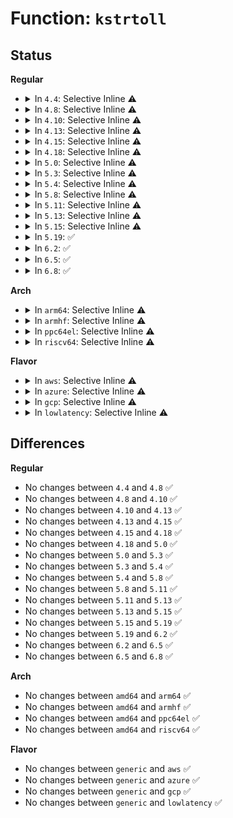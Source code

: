 # Function: <code>kstrtoll</code>

## Status
<b>Regular</b>
<ul>
<li>
<details>
<summary>In <code>4.4</code>: Selective Inline ⚠️</summary>

```c
int kstrtoll(const char *s, unsigned int base, long long int *res);
```

**Collision:** Unique Global

**Inline:** Selective

**Transformation:** False

**Instances:**

```
In lib/kstrtox.c (ffffffff814021c0)
Location: lib/kstrtox.c:146
Inline: True
Direct callers:
  - kernel/params.c:param_set_long
  - kernel/cgroup.c:cgroup_file_write
  - kernel/cgroup_pids.c:pids_max_write
  - kernel/trace/ftrace.c:ftrace_pid_write
  - kernel/trace/trace_events_filter.c:replace_preds
  - kernel/trace/trace_probe.c:parse_probe_arg
  - kernel/trace/trace_probe.c:parse_probe_arg
  - security/keys/trusted.c:datablob_parse
  - security/keys/encrypted-keys/encrypted.c:encrypted_key_alloc
  - lib/kstrtox.c:_kstrtol
  - lib/kstrtox.c:kstrtoint_from_user
  - lib/kstrtox.c:kstrtos16_from_user
  - lib/kstrtox.c:kstrtos8_from_user
  - lib/kstrtox.c:kstrtol_from_user
  - drivers/gpio/gpiolib-sysfs.c:active_low_store
  - drivers/gpio/gpiolib-sysfs.c:value_store
  - drivers/gpio/gpiolib-sysfs.c:unexport_store
  - drivers/gpio/gpiolib-sysfs.c:export_store
  - drivers/rapidio/rio-sysfs.c:bus_scan_store
  - drivers/base/power/sysfs.c:autosuspend_delay_ms_store
  - drivers/ata/libata-scsi.c:ata_scsi_park_store
  - drivers/power/power_supply_sysfs.c:power_supply_store_property
  - drivers/md/md.c:sync_force_parallel_store
  - drivers/md/md.c:level_store
  - drivers/md/bitmap.c:location_store
  - drivers/md/bitmap.c:location_store
```
**Symbols:**

```
ffffffff814021c0-ffffffff81402253: kstrtoll (STB_GLOBAL)
```
</details>
</li>
<li>
<details>
<summary>In <code>4.8</code>: Selective Inline ⚠️</summary>

```c
int kstrtoll(const char *s, unsigned int base, long long int *res);
```

**Collision:** Unique Global

**Inline:** Selective

**Transformation:** False

**Instances:**

```
In lib/kstrtox.c (ffffffff81449d70)
Location: lib/kstrtox.c:146
Inline: True
Direct callers:
  - kernel/params.c:param_set_long
  - kernel/cgroup.c:cgroup_file_write
  - kernel/cgroup_pids.c:pids_max_write
  - kernel/trace/trace_events_filter.c:replace_preds
  - kernel/trace/trace_probe.c:parse_probe_arg
  - kernel/trace/trace_probe.c:parse_probe_arg
  - security/keys/trusted.c:datablob_parse
  - security/keys/encrypted-keys/encrypted.c:encrypted_key_alloc
  - lib/kstrtox.c:kstrtos8_from_user
  - lib/kstrtox.c:kstrtos16_from_user
  - lib/kstrtox.c:kstrtoint_from_user
  - lib/kstrtox.c:kstrtol_from_user
  - lib/kstrtox.c:kstrtoll_from_user
  - lib/kstrtox.c:_kstrtol
  - drivers/gpio/gpiolib-sysfs.c:unexport_store
  - drivers/gpio/gpiolib-sysfs.c:export_store
  - drivers/gpio/gpiolib-sysfs.c:active_low_store
  - drivers/gpio/gpiolib-sysfs.c:value_store
  - drivers/rapidio/rio-sysfs.c:bus_scan_store
  - drivers/base/power/sysfs.c:autosuspend_delay_ms_store
  - drivers/ata/libata-scsi.c:ata_scsi_park_store
  - drivers/rtc/rtc-sysfs.c:offset_store
  - drivers/power/power_supply_sysfs.c:power_supply_store_property
  - drivers/md/md.c:sync_force_parallel_store
  - drivers/md/md.c:level_store
```
**Symbols:**

```
ffffffff81449d70-ffffffff81449e03: kstrtoll (STB_GLOBAL)
```
</details>
</li>
<li>
<details>
<summary>In <code>4.10</code>: Selective Inline ⚠️</summary>

```c
int kstrtoll(const char *s, unsigned int base, long long int *res);
```

**Collision:** Unique Global

**Inline:** Selective

**Transformation:** False

**Instances:**

```
In lib/kstrtox.c (ffffffff81468730)
Location: lib/kstrtox.c:142
Inline: True
Direct callers:
  - kernel/params.c:param_set_long
  - kernel/cgroup.c:cgroup_file_write
  - kernel/cgroup_pids.c:pids_max_write
  - kernel/trace/trace_events_filter.c:replace_preds
  - kernel/trace/trace_probe.c:parse_probe_arg
  - kernel/trace/trace_probe.c:parse_probe_arg
  - security/keys/trusted.c:datablob_parse
  - security/keys/encrypted-keys/encrypted.c:encrypted_key_alloc
  - block/blk-sysfs.c:queue_wb_lat_store
  - lib/kstrtox.c:kstrtos8_from_user
  - lib/kstrtox.c:kstrtos16_from_user
  - lib/kstrtox.c:kstrtoint_from_user
  - lib/kstrtox.c:kstrtol_from_user
  - lib/kstrtox.c:kstrtoll_from_user
  - lib/kstrtox.c:_kstrtol
  - drivers/gpio/gpiolib-sysfs.c:unexport_store
  - drivers/gpio/gpiolib-sysfs.c:export_store
  - drivers/gpio/gpiolib-sysfs.c:active_low_store
  - drivers/gpio/gpiolib-sysfs.c:value_store
  - drivers/rapidio/rio-sysfs.c:bus_scan_store
  - drivers/base/power/sysfs.c:autosuspend_delay_ms_store
  - drivers/ata/libata-scsi.c:ata_ncq_prio_enable_store
  - drivers/ata/libata-scsi.c:ata_scsi_park_store
  - drivers/rtc/rtc-sysfs.c:offset_store
  - drivers/power/supply/power_supply_sysfs.c:power_supply_store_property
  - drivers/hwmon/hwmon.c:hwmon_attr_store
  - drivers/md/md.c:sync_force_parallel_store
  - drivers/md/md.c:level_store
```
**Symbols:**

```
ffffffff81468730-ffffffff814687c3: kstrtoll (STB_GLOBAL)
```
</details>
</li>
<li>
<details>
<summary>In <code>4.13</code>: Selective Inline ⚠️</summary>

```c
int kstrtoll(const char *s, unsigned int base, long long int *res);
```

**Collision:** Unique Global

**Inline:** Selective

**Transformation:** False

**Instances:**

```
In lib/kstrtox.c (ffffffff8146de30)
Location: lib/kstrtox.c:144
Inline: True
Direct callers:
  - kernel/params.c:param_set_long
  - kernel/cgroup/cgroup.c:cgroup_file_write
  - kernel/cgroup/pids.c:pids_max_write
  - kernel/trace/trace_events_filter.c:replace_preds
  - kernel/trace/trace_probe.c:parse_probe_arg
  - kernel/trace/trace_probe.c:parse_probe_arg
  - security/keys/trusted.c:datablob_parse
  - security/keys/encrypted-keys/encrypted.c:encrypted_key_alloc
  - block/blk-sysfs.c:queue_wb_lat_store
  - lib/kstrtox.c:kstrtos8_from_user
  - lib/kstrtox.c:kstrtos16_from_user
  - lib/kstrtox.c:kstrtoint_from_user
  - lib/kstrtox.c:kstrtol_from_user
  - lib/kstrtox.c:kstrtoll_from_user
  - lib/kstrtox.c:_kstrtol
  - drivers/gpio/gpiolib-sysfs.c:unexport_store
  - drivers/gpio/gpiolib-sysfs.c:export_store
  - drivers/gpio/gpiolib-sysfs.c:active_low_store
  - drivers/gpio/gpiolib-sysfs.c:value_store
  - drivers/rapidio/rio-sysfs.c:bus_scan_store
  - drivers/base/power/sysfs.c:autosuspend_delay_ms_store
  - drivers/ata/libata-scsi.c:ata_ncq_prio_enable_store
  - drivers/ata/libata-scsi.c:ata_scsi_park_store
  - drivers/rtc/rtc-sysfs.c:offset_store
  - drivers/power/supply/power_supply_sysfs.c:power_supply_store_property
  - drivers/hwmon/hwmon.c:hwmon_attr_store
  - drivers/md/md.c:sync_force_parallel_store
  - drivers/md/md.c:level_store
```
**Symbols:**

```
ffffffff8146de30-ffffffff8146deb7: kstrtoll (STB_GLOBAL)
```
</details>
</li>
<li>
<details>
<summary>In <code>4.15</code>: Selective Inline ⚠️</summary>

```c
int kstrtoll(const char *s, unsigned int base, long long int *res);
```

**Collision:** Unique Global

**Inline:** Selective

**Transformation:** False

**Instances:**

```
In lib/kstrtox.c (ffffffff8149a160)
Location: lib/kstrtox.c:145
Inline: True
Direct callers:
  - kernel/params.c:param_set_long
  - kernel/cgroup/cgroup.c:cgroup_file_write
  - kernel/cgroup/pids.c:pids_max_write
  - kernel/trace/trace_events_filter.c:replace_preds
  - kernel/trace/trace_probe.c:parse_probe_arg
  - kernel/trace/trace_probe.c:parse_probe_arg
  - kernel/trace/trace_probe.c:traceprobe_split_symbol_offset
  - security/keys/trusted.c:datablob_parse
  - security/keys/encrypted-keys/encrypted.c:encrypted_key_alloc
  - block/blk-sysfs.c:queue_wb_lat_store
  - lib/kstrtox.c:kstrtos8_from_user
  - lib/kstrtox.c:kstrtos16_from_user
  - lib/kstrtox.c:kstrtoint_from_user
  - lib/kstrtox.c:kstrtol_from_user
  - lib/kstrtox.c:kstrtoll_from_user
  - lib/kstrtox.c:_kstrtol
  - drivers/gpio/gpiolib-sysfs.c:unexport_store
  - drivers/gpio/gpiolib-sysfs.c:export_store
  - drivers/gpio/gpiolib-sysfs.c:active_low_store
  - drivers/gpio/gpiolib-sysfs.c:value_store
  - drivers/rapidio/rio-sysfs.c:bus_scan_store
  - drivers/base/power/sysfs.c:autosuspend_delay_ms_store
  - drivers/ata/libata-scsi.c:ata_ncq_prio_enable_store
  - drivers/ata/libata-scsi.c:ata_scsi_park_store
  - drivers/rtc/rtc-sysfs.c:offset_store
  - drivers/rtc/rtc-sysfs.c:wakealarm_store
  - drivers/rtc/rtc-sysfs.c:wakealarm_store
  - drivers/rtc/rtc-sysfs.c:wakealarm_store
  - drivers/power/supply/power_supply_sysfs.c:power_supply_store_property
  - drivers/hwmon/hwmon.c:hwmon_attr_store
  - drivers/md/md.c:sync_force_parallel_store
  - drivers/md/md.c:level_store
```
**Symbols:**

```
ffffffff8149a160-ffffffff8149a1e7: kstrtoll (STB_GLOBAL)
```
</details>
</li>
<li>
<details>
<summary>In <code>4.18</code>: Selective Inline ⚠️</summary>

```c
int kstrtoll(const char *s, unsigned int base, long long int *res);
```

**Collision:** Unique Global

**Inline:** Selective

**Transformation:** False

**Instances:**

```
In lib/kstrtox.c (ffffffff814cf410)
Location: lib/kstrtox.c:145
Inline: True
Direct callers:
  - kernel/params.c:param_set_long
  - kernel/time/ntp.c:ntp_tick_adj_setup
  - kernel/cgroup/cgroup.c:cgroup_file_write
  - kernel/cgroup/pids.c:pids_max_write
  - kernel/trace/trace_events_filter.c:parse_pred
  - kernel/trace/trace_probe.c:parse_probe_arg
  - kernel/trace/trace_probe.c:parse_probe_arg
  - kernel/trace/trace_probe.c:traceprobe_split_symbol_offset
  - security/keys/trusted.c:datablob_parse
  - security/keys/encrypted-keys/encrypted.c:encrypted_key_alloc
  - block/blk-sysfs.c:queue_wb_lat_store
  - lib/kstrtox.c:kstrtos8_from_user
  - lib/kstrtox.c:kstrtos16_from_user
  - lib/kstrtox.c:kstrtoint_from_user
  - lib/kstrtox.c:kstrtol_from_user
  - lib/kstrtox.c:kstrtoll_from_user
  - lib/kstrtox.c:_kstrtol
  - drivers/gpio/gpiolib-sysfs.c:unexport_store
  - drivers/gpio/gpiolib-sysfs.c:export_store
  - drivers/gpio/gpiolib-sysfs.c:active_low_store
  - drivers/gpio/gpiolib-sysfs.c:value_store
  - drivers/rapidio/rio-sysfs.c:bus_scan_store
  - drivers/base/power/sysfs.c:autosuspend_delay_ms_store
  - drivers/ata/libata-scsi.c:ata_ncq_prio_enable_store
  - drivers/ata/libata-scsi.c:ata_scsi_park_store
  - drivers/rtc/rtc-sysfs.c:offset_store
  - drivers/rtc/rtc-sysfs.c:wakealarm_store
  - drivers/rtc/rtc-sysfs.c:wakealarm_store
  - drivers/rtc/rtc-sysfs.c:wakealarm_store
  - drivers/power/supply/power_supply_sysfs.c:power_supply_store_property
  - drivers/hwmon/hwmon.c:hwmon_attr_store
  - drivers/md/md.c:sync_force_parallel_store
  - drivers/md/md.c:level_store
```
**Symbols:**

```
ffffffff814cf410-ffffffff814cf497: kstrtoll (STB_GLOBAL)
```
</details>
</li>
<li>
<details>
<summary>In <code>5.0</code>: Selective Inline ⚠️</summary>

```c
int kstrtoll(const char *s, unsigned int base, long long int *res);
```

**Collision:** Unique Global

**Inline:** Selective

**Transformation:** False

**Instances:**

```
In lib/kstrtox.c (ffffffff814e3d20)
Location: lib/kstrtox.c:145
Inline: True
Direct callers:
  - kernel/params.c:param_set_long
  - kernel/time/ntp.c:ntp_tick_adj_setup
  - kernel/cgroup/cgroup.c:cgroup_file_write
  - kernel/cgroup/pids.c:pids_max_write
  - kernel/trace/trace_events_filter.c:parse_pred
  - kernel/trace/trace_probe.c:traceprobe_split_symbol_offset
  - security/keys/trusted.c:datablob_parse
  - security/keys/encrypted-keys/encrypted.c:encrypted_key_alloc
  - block/blk-sysfs.c:queue_wb_lat_store
  - lib/kstrtox.c:kstrtos8_from_user
  - lib/kstrtox.c:kstrtos16_from_user
  - lib/kstrtox.c:kstrtoint_from_user
  - lib/kstrtox.c:kstrtol_from_user
  - lib/kstrtox.c:kstrtoll_from_user
  - lib/kstrtox.c:_kstrtol
  - drivers/gpio/gpiolib-sysfs.c:unexport_store
  - drivers/gpio/gpiolib-sysfs.c:export_store
  - drivers/gpio/gpiolib-sysfs.c:active_low_store
  - drivers/gpio/gpiolib-sysfs.c:value_store
  - drivers/rapidio/rio-sysfs.c:bus_scan_store
  - drivers/base/core.c:device_store_int
  - drivers/base/power/sysfs.c:autosuspend_delay_ms_store
  - drivers/ata/libata-scsi.c:ata_ncq_prio_enable_store
  - drivers/ata/libata-scsi.c:ata_scsi_park_store
  - drivers/rtc/sysfs.c:offset_store
  - drivers/rtc/sysfs.c:wakealarm_store
  - drivers/rtc/sysfs.c:wakealarm_store
  - drivers/rtc/sysfs.c:wakealarm_store
  - drivers/power/supply/power_supply_sysfs.c:power_supply_store_property
  - drivers/hwmon/hwmon.c:hwmon_attr_store
  - drivers/md/md.c:sync_force_parallel_store
  - drivers/md/md.c:level_store
```
**Symbols:**

```
ffffffff814e3d20-ffffffff814e3da7: kstrtoll (STB_GLOBAL)
```
</details>
</li>
<li>
<details>
<summary>In <code>5.3</code>: Selective Inline ⚠️</summary>

```c
int kstrtoll(const char *s, unsigned int base, long long int *res);
```

**Collision:** Unique Global

**Inline:** Selective

**Transformation:** False

**Instances:**

```
In lib/kstrtox.c (ffffffff81510100)
Location: lib/kstrtox.c:145
Inline: True
Direct callers:
  - kernel/params.c:param_set_long
  - kernel/time/ntp.c:ntp_tick_adj_setup
  - kernel/cgroup/cgroup.c:cgroup_file_write
  - kernel/cgroup/pids.c:pids_max_write
  - kernel/trace/trace_events_filter.c:parse_pred
  - kernel/trace/trace_probe.c:traceprobe_split_symbol_offset
  - security/keys/trusted.c:datablob_parse
  - security/keys/encrypted-keys/encrypted.c:encrypted_key_alloc
  - block/blk-sysfs.c:queue_wb_lat_store
  - lib/kstrtox.c:kstrtos8_from_user
  - lib/kstrtox.c:kstrtos16_from_user
  - lib/kstrtox.c:kstrtoint_from_user
  - lib/kstrtox.c:kstrtol_from_user
  - lib/kstrtox.c:kstrtoll_from_user
  - lib/kstrtox.c:_kstrtol
  - drivers/gpio/gpiolib-sysfs.c:unexport_store
  - drivers/gpio/gpiolib-sysfs.c:export_store
  - drivers/gpio/gpiolib-sysfs.c:active_low_store
  - drivers/gpio/gpiolib-sysfs.c:value_store
  - drivers/rapidio/rio-sysfs.c:scan_store
  - drivers/base/core.c:device_store_int
  - drivers/base/power/sysfs.c:autosuspend_delay_ms_store
  - drivers/ata/libata-scsi.c:ata_ncq_prio_enable_store
  - drivers/ata/libata-scsi.c:ata_scsi_park_store
  - drivers/rtc/sysfs.c:offset_store
  - drivers/rtc/sysfs.c:wakealarm_store
  - drivers/rtc/sysfs.c:wakealarm_store
  - drivers/rtc/sysfs.c:wakealarm_store
  - drivers/power/supply/power_supply_sysfs.c:power_supply_store_property
  - drivers/hwmon/hwmon.c:hwmon_attr_store
  - drivers/md/md.c:sync_force_parallel_store
  - drivers/md/md.c:level_store
```
**Symbols:**

```
ffffffff81510100-ffffffff81510187: kstrtoll (STB_GLOBAL)
```
</details>
</li>
<li>
<details>
<summary>In <code>5.4</code>: Selective Inline ⚠️</summary>

```c
int kstrtoll(const char *s, unsigned int base, long long int *res);
```

**Collision:** Unique Global

**Inline:** Selective

**Transformation:** False

**Instances:**

```
In lib/kstrtox.c (ffffffff8152e000)
Location: lib/kstrtox.c:145
Inline: True
Direct callers:
  - arch/x86/platform/uv/tlb_uv.c:ptc_proc_write
  - kernel/params.c:param_set_long
  - kernel/time/ntp.c:ntp_tick_adj_setup
  - kernel/cgroup/cgroup.c:cgroup_file_write
  - kernel/cgroup/pids.c:pids_max_write
  - kernel/trace/trace_events_filter.c:parse_pred
  - kernel/trace/trace_probe.c:traceprobe_split_symbol_offset
  - security/keys/trusted.c:datablob_parse
  - security/keys/encrypted-keys/encrypted.c:encrypted_key_alloc
  - block/blk-sysfs.c:queue_wb_lat_store
  - lib/kstrtox.c:kstrtos8_from_user
  - lib/kstrtox.c:kstrtos16_from_user
  - lib/kstrtox.c:kstrtoint_from_user
  - lib/kstrtox.c:kstrtol_from_user
  - lib/kstrtox.c:kstrtoll_from_user
  - lib/kstrtox.c:_kstrtol
  - drivers/gpio/gpiolib-sysfs.c:unexport_store
  - drivers/gpio/gpiolib-sysfs.c:export_store
  - drivers/gpio/gpiolib-sysfs.c:active_low_store
  - drivers/gpio/gpiolib-sysfs.c:value_store
  - drivers/rapidio/rio-sysfs.c:scan_store
  - drivers/base/core.c:device_store_int
  - drivers/base/power/sysfs.c:autosuspend_delay_ms_store
  - drivers/ata/libata-scsi.c:ata_ncq_prio_enable_store
  - drivers/ata/libata-scsi.c:ata_scsi_park_store
  - drivers/rtc/sysfs.c:offset_store
  - drivers/rtc/sysfs.c:wakealarm_store
  - drivers/rtc/sysfs.c:wakealarm_store
  - drivers/rtc/sysfs.c:wakealarm_store
  - drivers/power/supply/power_supply_sysfs.c:power_supply_store_property
  - drivers/hwmon/hwmon.c:hwmon_attr_store
  - drivers/md/md.c:sync_force_parallel_store
  - drivers/md/md.c:level_store
```
**Symbols:**

```
ffffffff8152e000-ffffffff8152e087: kstrtoll (STB_GLOBAL)
```
</details>
</li>
<li>
<details>
<summary>In <code>5.8</code>: Selective Inline ⚠️</summary>

```c
int kstrtoll(const char *s, unsigned int base, long long int *res);
```

**Collision:** Unique Global

**Inline:** Selective

**Transformation:** False

**Instances:**

```
In lib/kstrtox.c (ffffffff8159216f)
Location: lib/kstrtox.c:145
Inline: True
Inline callers:
  - lib/kstrtox.c:kstrtoll_from_user
  - lib/kstrtox.c:kstrtoll_from_user
  - lib/kstrtox.c:_kstrtol
  - lib/kstrtox.c:_kstrtol
Direct callers:
  - arch/x86/platform/uv/tlb_uv.c:ptc_proc_write
  - kernel/params.c:param_set_long
  - kernel/time/ntp.c:ntp_tick_adj_setup
  - kernel/cgroup/cgroup.c:cgroup_file_write
  - kernel/cgroup/pids.c:pids_max_write
  - kernel/trace/trace_events_filter.c:parse_pred
  - kernel/trace/trace_events_inject.c:parse_field
  - kernel/trace/trace_probe.c:traceprobe_update_arg
  - security/keys/trusted-keys/trusted_tpm1.c:datablob_parse
  - security/keys/encrypted-keys/encrypted.c:encrypted_key_alloc
  - block/blk-sysfs.c:queue_wb_lat_store
  - lib/kstrtox.c:kstrtos8_from_user
  - lib/kstrtox.c:kstrtos16_from_user
  - lib/kstrtox.c:kstrtoint_from_user
  - drivers/gpio/gpiolib-sysfs.c:unexport_store
  - drivers/gpio/gpiolib-sysfs.c:export_store
  - drivers/gpio/gpiolib-sysfs.c:active_low_store
  - drivers/gpio/gpiolib-sysfs.c:value_store
  - drivers/rapidio/rio-sysfs.c:scan_store
  - drivers/base/core.c:device_store_int
  - drivers/base/power/sysfs.c:autosuspend_delay_ms_store
  - drivers/ata/libata-scsi.c:ata_scsi_park_store
  - drivers/ata/libata-sata.c:ata_ncq_prio_enable_store
  - drivers/rtc/sysfs.c:offset_store
  - drivers/rtc/sysfs.c:wakealarm_store
  - drivers/rtc/sysfs.c:wakealarm_store
  - drivers/rtc/sysfs.c:wakealarm_store
  - drivers/power/supply/power_supply_sysfs.c:power_supply_store_property
  - drivers/hwmon/hwmon.c:hwmon_attr_store
  - drivers/md/md.c:sync_force_parallel_store
  - drivers/md/md.c:level_store
```
**Symbols:**

```
ffffffff81591e50-ffffffff81591ed6: kstrtoll (STB_GLOBAL)
```
</details>
</li>
<li>
<details>
<summary>In <code>5.11</code>: Selective Inline ⚠️</summary>

```c
int kstrtoll(const char *s, unsigned int base, long long int *res);
```

**Collision:** Unique Global

**Inline:** Selective

**Transformation:** False

**Instances:**

```
In lib/kstrtox.c (ffffffff815aecaf)
Location: lib/kstrtox.c:143
Inline: True
Inline callers:
  - lib/kstrtox.c:kstrtoll_from_user
  - lib/kstrtox.c:kstrtoll_from_user
  - lib/kstrtox.c:_kstrtol
  - lib/kstrtox.c:_kstrtol
Direct callers:
  - kernel/params.c:param_set_long
  - kernel/time/ntp.c:ntp_tick_adj_setup
  - kernel/cgroup/cgroup.c:cgroup_file_write
  - kernel/cgroup/pids.c:pids_max_write
  - kernel/trace/trace_events_filter.c:parse_pred
  - kernel/trace/trace_events_inject.c:parse_field
  - kernel/trace/trace_probe.c:traceprobe_update_arg
  - security/keys/trusted-keys/trusted_tpm1.c:datablob_parse
  - security/keys/encrypted-keys/encrypted.c:encrypted_key_alloc
  - block/blk-sysfs.c:queue_wb_lat_store
  - lib/kstrtox.c:kstrtos8_from_user
  - lib/kstrtox.c:kstrtos16_from_user
  - lib/kstrtox.c:kstrtoint_from_user
  - drivers/gpio/gpiolib-sysfs.c:unexport_store
  - drivers/gpio/gpiolib-sysfs.c:export_store
  - drivers/gpio/gpiolib-sysfs.c:active_low_store
  - drivers/gpio/gpiolib-sysfs.c:value_store
  - drivers/rapidio/rio-sysfs.c:scan_store
  - drivers/base/core.c:device_store_int
  - drivers/base/power/sysfs.c:autosuspend_delay_ms_store
  - drivers/ata/libata-scsi.c:ata_scsi_park_store
  - drivers/ata/libata-sata.c:ata_ncq_prio_enable_store
  - drivers/rtc/sysfs.c:offset_store
  - drivers/rtc/sysfs.c:wakealarm_store
  - drivers/rtc/sysfs.c:wakealarm_store
  - drivers/rtc/sysfs.c:wakealarm_store
  - drivers/power/supply/power_supply_sysfs.c:power_supply_store_property
  - drivers/hwmon/hwmon.c:hwmon_attr_store
  - drivers/md/md.c:sync_force_parallel_store
  - drivers/md/md.c:level_store
```
**Symbols:**

```
ffffffff815ae990-ffffffff815aea16: kstrtoll (STB_GLOBAL)
```
</details>
</li>
<li>
<details>
<summary>In <code>5.13</code>: Selective Inline ⚠️</summary>

```c
int kstrtoll(const char *s, unsigned int base, long long int *res);
```

**Collision:** Unique Global

**Inline:** Selective

**Transformation:** False

**Instances:**

```
In lib/kstrtox.c (ffffffff815b98cf)
Location: lib/kstrtox.c:150
Inline: True
Inline callers:
  - lib/kstrtox.c:kstrtoll_from_user
  - lib/kstrtox.c:kstrtoll_from_user
  - lib/kstrtox.c:_kstrtol
  - lib/kstrtox.c:_kstrtol
Direct callers:
  - kernel/params.c:param_set_long
  - kernel/sched/core.c:setup_resched_latency_warn_ms
  - kernel/time/ntp.c:ntp_tick_adj_setup
  - kernel/cgroup/cgroup.c:cgroup_file_write
  - kernel/cgroup/pids.c:pids_max_write
  - kernel/trace/trace_events_filter.c:parse_pred
  - kernel/trace/trace_events_inject.c:parse_field
  - kernel/trace/trace_probe.c:traceprobe_update_arg
  - security/keys/trusted-keys/trusted_core.c:datablob_parse
  - security/keys/encrypted-keys/encrypted.c:encrypted_key_alloc
  - block/blk-sysfs.c:queue_wb_lat_store
  - lib/kstrtox.c:kstrtos8_from_user
  - lib/kstrtox.c:kstrtos16_from_user
  - lib/kstrtox.c:kstrtoint_from_user
  - drivers/gpio/gpiolib-sysfs.c:unexport_store
  - drivers/gpio/gpiolib-sysfs.c:export_store
  - drivers/gpio/gpiolib-sysfs.c:active_low_store
  - drivers/gpio/gpiolib-sysfs.c:value_store
  - drivers/rapidio/rio-sysfs.c:scan_store
  - drivers/base/core.c:device_store_int
  - drivers/base/power/sysfs.c:autosuspend_delay_ms_store
  - drivers/ata/libata-scsi.c:ata_scsi_park_store
  - drivers/ata/libata-sata.c:ata_ncq_prio_enable_store
  - drivers/rtc/sysfs.c:offset_store
  - drivers/rtc/sysfs.c:wakealarm_store
  - drivers/rtc/sysfs.c:wakealarm_store
  - drivers/rtc/sysfs.c:wakealarm_store
  - drivers/power/supply/power_supply_sysfs.c:power_supply_store_property
  - drivers/hwmon/hwmon.c:hwmon_attr_store
  - drivers/md/md.c:sync_force_parallel_store
  - drivers/md/md.c:level_store
```
**Symbols:**

```
ffffffff815b9490-ffffffff815b9516: kstrtoll (STB_GLOBAL)
```
</details>
</li>
<li>
<details>
<summary>In <code>5.15</code>: Selective Inline ⚠️</summary>

```c
int kstrtoll(const char *s, unsigned int base, long long int *res);
```

**Collision:** Unique Global

**Inline:** Selective

**Transformation:** False

**Instances:**

```
In lib/kstrtox.c (ffffffff8162020d)
Location: lib/kstrtox.c:151
Inline: True
Inline callers:
  - lib/kstrtox.c:kstrtoll_from_user
  - lib/kstrtox.c:kstrtoll_from_user
  - lib/kstrtox.c:_kstrtol
  - lib/kstrtox.c:_kstrtol
Direct callers:
  - kernel/params.c:param_set_long
  - kernel/sched/core.c:setup_resched_latency_warn_ms
  - kernel/time/ntp.c:ntp_tick_adj_setup
  - kernel/cgroup/cgroup.c:cgroup_file_write
  - kernel/cgroup/pids.c:pids_max_write
  - kernel/trace/trace_events_filter.c:parse_pred
  - kernel/trace/trace_events_inject.c:parse_field
  - kernel/trace/trace_probe.c:traceprobe_update_arg
  - security/keys/trusted-keys/trusted_core.c:datablob_parse
  - security/keys/encrypted-keys/encrypted.c:encrypted_key_alloc
  - block/blk-sysfs.c:queue_wb_lat_store
  - lib/kstrtox.c:kstrtos8_from_user
  - lib/kstrtox.c:kstrtos16_from_user
  - lib/kstrtox.c:kstrtoint_from_user
  - drivers/gpio/gpiolib-sysfs.c:unexport_store
  - drivers/gpio/gpiolib-sysfs.c:export_store
  - drivers/gpio/gpiolib-sysfs.c:active_low_store
  - drivers/gpio/gpiolib-sysfs.c:value_store
  - drivers/rapidio/rio-sysfs.c:scan_store
  - drivers/acpi/acpi_lpss.c:byt_i2c_setup
  - drivers/base/core.c:device_store_int
  - drivers/base/power/sysfs.c:autosuspend_delay_ms_store
  - drivers/ata/libata-scsi.c:ata_scsi_park_store
  - drivers/ata/libata-sata.c:ata_ncq_prio_enable_store
  - drivers/rtc/sysfs.c:offset_store
  - drivers/rtc/sysfs.c:wakealarm_store
  - drivers/rtc/sysfs.c:wakealarm_store
  - drivers/rtc/sysfs.c:wakealarm_store
  - drivers/power/supply/power_supply_sysfs.c:power_supply_store_property
  - drivers/hwmon/hwmon.c:hwmon_attr_store
  - drivers/md/md.c:sync_force_parallel_store
  - drivers/md/md.c:level_store
```
**Symbols:**

```
ffffffff8161fd70-ffffffff8161fdf6: kstrtoll (STB_GLOBAL)
```
</details>
</li>
<li>
<details>
<summary>In <code>5.19</code>: ✅</summary>

```c
int kstrtoll(const char *s, unsigned int base, long long int *res);
```

**Collision:** Unique Global

**Inline:** No

**Transformation:** False

**Instances:**

```
In lib/kstrtox.c (ffffffff816ee1d0)
Location: lib/kstrtox.c:156
Inline: False
Direct callers:
  - kernel/params.c:param_set_long
  - kernel/sched/core.c:setup_resched_latency_warn_ms
  - kernel/time/ntp.c:ntp_tick_adj_setup
  - kernel/cgroup/cgroup.c:cgroup_file_write
  - kernel/cgroup/pids.c:pids_max_write
  - kernel/trace/trace_events_filter.c:parse_pred
  - kernel/trace/trace_events_inject.c:parse_field
  - kernel/trace/trace_probe.c:traceprobe_update_arg
  - security/keys/trusted-keys/trusted_core.c:datablob_parse
  - security/keys/encrypted-keys/encrypted.c:encrypted_key_alloc
  - block/blk-sysfs.c:queue_wb_lat_store
  - lib/kstrtox.c:kstrtoll_from_user
  - lib/kstrtox.c:kstrtos8
  - lib/kstrtox.c:kstrtos16
  - lib/kstrtox.c:kstrtoint
  - lib/kstrtox.c:_kstrtol
  - drivers/gpio/gpiolib-sysfs.c:unexport_store
  - drivers/gpio/gpiolib-sysfs.c:export_store
  - drivers/gpio/gpiolib-sysfs.c:active_low_store
  - drivers/gpio/gpiolib-sysfs.c:value_store
  - drivers/rapidio/rio-sysfs.c:scan_store
  - drivers/acpi/acpi_lpss.c:byt_i2c_setup
  - drivers/base/core.c:device_store_int
  - drivers/base/power/sysfs.c:autosuspend_delay_ms_store
  - drivers/ata/libata-scsi.c:ata_scsi_park_store
  - drivers/ata/libata-sata.c:ata_ncq_prio_enable_store
  - drivers/rtc/sysfs.c:offset_store
  - drivers/rtc/sysfs.c:wakealarm_store
  - drivers/rtc/sysfs.c:wakealarm_store
  - drivers/power/supply/power_supply_sysfs.c:power_supply_store_property
  - drivers/hwmon/hwmon.c:hwmon_attr_store
  - drivers/md/md.c:sync_force_parallel_store
  - drivers/md/md.c:level_store
```
**Symbols:**

```
ffffffff816ee1d0-ffffffff816ee25b: kstrtoll (STB_GLOBAL)
```
</details>
</li>
<li>
<details>
<summary>In <code>6.2</code>: ✅</summary>

```c
int kstrtoll(const char *s, unsigned int base, long long int *res);
```

**Collision:** Unique Global

**Inline:** No

**Transformation:** False

**Instances:**

```
In lib/kstrtox.c (ffffffff817dece0)
Location: lib/kstrtox.c:156
Inline: False
Direct callers:
  - kernel/params.c:param_set_long
  - kernel/sched/core.c:setup_resched_latency_warn_ms
  - kernel/time/ntp.c:ntp_tick_adj_setup
  - kernel/cgroup/cgroup.c:cgroup_file_write
  - kernel/cgroup/pids.c:pids_max_write
  - kernel/trace/trace_events_filter.c:parse_pred
  - kernel/trace/trace_events_inject.c:parse_field
  - kernel/trace/trace_probe.c:traceprobe_update_arg
  - security/keys/trusted-keys/trusted_core.c:datablob_parse
  - security/keys/encrypted-keys/encrypted.c:encrypted_key_alloc
  - block/blk-sysfs.c:queue_wb_lat_store
  - lib/kstrtox.c:kstrtoll_from_user
  - lib/kstrtox.c:kstrtos8
  - lib/kstrtox.c:kstrtos16
  - lib/kstrtox.c:kstrtoint
  - lib/kstrtox.c:_kstrtol
  - drivers/gpio/gpiolib-sysfs.c:unexport_store
  - drivers/gpio/gpiolib-sysfs.c:export_store
  - drivers/gpio/gpiolib-sysfs.c:active_low_store
  - drivers/gpio/gpiolib-sysfs.c:value_store
  - drivers/rapidio/rio-sysfs.c:scan_store
  - drivers/base/core.c:device_store_int
  - drivers/base/power/sysfs.c:autosuspend_delay_ms_store
  - drivers/ata/libata-scsi.c:ata_scsi_park_store
  - drivers/ata/libata-sata.c:ata_ncq_prio_enable_store
  - drivers/rtc/sysfs.c:offset_store
  - drivers/rtc/sysfs.c:wakealarm_store
  - drivers/rtc/sysfs.c:wakealarm_store
  - drivers/power/supply/power_supply_sysfs.c:power_supply_store_property
  - drivers/hwmon/hwmon.c:hwmon_attr_store
  - drivers/md/md.c:sync_force_parallel_store
  - drivers/md/md.c:level_store
```
**Symbols:**

```
ffffffff817dece0-ffffffff817ded6b: kstrtoll (STB_GLOBAL)
```
</details>
</li>
<li>
<details>
<summary>In <code>6.5</code>: ✅</summary>

```c
int kstrtoll(const char *s, unsigned int base, long long int *res);
```

**Collision:** Unique Global

**Inline:** No

**Transformation:** False

**Instances:**

```
In lib/kstrtox.c (ffffffff8181e4c0)
Location: lib/kstrtox.c:156
Inline: False
Direct callers:
  - kernel/params.c:param_set_long
  - kernel/sched/core.c:setup_resched_latency_warn_ms
  - kernel/time/ntp.c:ntp_tick_adj_setup
  - kernel/cgroup/cgroup.c:cgroup_file_write
  - kernel/cgroup/pids.c:pids_max_write
  - kernel/trace/trace_events_filter.c:parse_pred
  - kernel/trace/trace_events_inject.c:parse_field
  - kernel/trace/trace_probe.c:traceprobe_update_arg
  - security/keys/trusted-keys/trusted_core.c:datablob_parse
  - security/keys/encrypted-keys/encrypted.c:encrypted_key_alloc
  - block/blk-sysfs.c:queue_wb_lat_store
  - lib/kstrtox.c:kstrtoll_from_user
  - lib/kstrtox.c:kstrtos8
  - lib/kstrtox.c:kstrtos16
  - lib/kstrtox.c:kstrtoint
  - lib/kstrtox.c:_kstrtol
  - drivers/gpio/gpiolib-sysfs.c:unexport_store
  - drivers/gpio/gpiolib-sysfs.c:export_store
  - drivers/gpio/gpiolib-sysfs.c:active_low_store
  - drivers/gpio/gpiolib-sysfs.c:value_store
  - drivers/rapidio/rio-sysfs.c:scan_store
  - drivers/base/core.c:device_store_int
  - drivers/base/power/sysfs.c:autosuspend_delay_ms_store
  - drivers/ata/libata-scsi.c:ata_scsi_park_store
  - drivers/ata/libata-sata.c:ata_ncq_prio_enable_store
  - drivers/rtc/sysfs.c:offset_store
  - drivers/rtc/sysfs.c:wakealarm_store
  - drivers/rtc/sysfs.c:wakealarm_store
  - drivers/power/supply/power_supply_sysfs.c:power_supply_store_property
  - drivers/hwmon/hwmon.c:hwmon_attr_store
  - drivers/md/md.c:sync_force_parallel_store
  - drivers/md/md.c:level_store
```
**Symbols:**

```
ffffffff8181e4c0-ffffffff8181e54b: kstrtoll (STB_GLOBAL)
```
</details>
</li>
<li>
<details>
<summary>In <code>6.8</code>: ✅</summary>

```c
int kstrtoll(const char *s, unsigned int base, long long int *res);
```

**Collision:** Unique Global

**Inline:** No

**Transformation:** False

**Instances:**

```
In lib/kstrtox.c (ffffffff81864330)
Location: lib/kstrtox.c:156
Inline: False
Direct callers:
  - kernel/params.c:param_set_long
  - kernel/sched/core.c:setup_resched_latency_warn_ms
  - kernel/time/ntp.c:ntp_tick_adj_setup
  - kernel/cgroup/cgroup.c:cgroup_file_write
  - kernel/cgroup/pids.c:pids_max_write
  - kernel/trace/trace_events_filter.c:parse_pred
  - kernel/trace/trace_events_inject.c:parse_field
  - kernel/trace/trace_probe.c:traceprobe_update_arg
  - security/keys/trusted-keys/trusted_core.c:datablob_parse
  - security/keys/encrypted-keys/encrypted.c:encrypted_key_alloc
  - block/blk-sysfs.c:queue_wb_lat_store
  - lib/kstrtox.c:kstrtoll_from_user
  - lib/kstrtox.c:kstrtos8
  - lib/kstrtox.c:kstrtos16
  - lib/kstrtox.c:kstrtoint
  - lib/kstrtox.c:_kstrtol
  - drivers/gpio/gpiolib-sysfs.c:unexport_store
  - drivers/gpio/gpiolib-sysfs.c:export_store
  - drivers/gpio/gpiolib-sysfs.c:active_low_store
  - drivers/gpio/gpiolib-sysfs.c:value_store
  - drivers/rapidio/rio-sysfs.c:scan_store
  - drivers/base/core.c:device_store_int
  - drivers/base/power/sysfs.c:autosuspend_delay_ms_store
  - drivers/ata/libata-sata.c:ata_ncq_prio_enable_store
  - drivers/rtc/sysfs.c:offset_store
  - drivers/rtc/sysfs.c:wakealarm_store
  - drivers/rtc/sysfs.c:wakealarm_store
  - drivers/power/supply/power_supply_sysfs.c:power_supply_store_property
  - drivers/hwmon/hwmon.c:hwmon_attr_store
  - drivers/md/md.c:sync_force_parallel_store
  - drivers/md/md.c:level_store
```
**Symbols:**

```
ffffffff81864330-ffffffff818643bb: kstrtoll (STB_GLOBAL)
```
</details>
</li>
</ul>
<b>Arch</b>
<ul>
<li>
<details>
<summary>In <code>arm64</code>: Selective Inline ⚠️</summary>

```c
int kstrtoll(const char *s, unsigned int base, long long int *res);
```

**Collision:** Unique Global

**Inline:** Selective

**Transformation:** False

**Instances:**

```
In lib/kstrtox.c (ffff80001063a498)
Location: lib/kstrtox.c:145
Inline: True
Direct callers:
  - kernel/params.c:param_set_long
  - kernel/time/ntp.c:ntp_tick_adj_setup
  - kernel/cgroup/cgroup.c:cgroup_file_write
  - kernel/cgroup/pids.c:pids_max_write
  - kernel/trace/trace_events_filter.c:parse_pred
  - kernel/trace/trace_probe.c:traceprobe_split_symbol_offset
  - security/keys/trusted.c:datablob_parse
  - security/keys/encrypted-keys/encrypted.c:encrypted_key_alloc
  - block/blk-sysfs.c:queue_wb_lat_store
  - lib/kstrtox.c:kstrtos8_from_user
  - lib/kstrtox.c:kstrtos16_from_user
  - lib/kstrtox.c:kstrtoint_from_user
  - lib/kstrtox.c:kstrtol_from_user
  - lib/kstrtox.c:kstrtoll_from_user
  - lib/kstrtox.c:_kstrtol
  - drivers/gpio/gpiolib-sysfs.c:unexport_store
  - drivers/gpio/gpiolib-sysfs.c:export_store
  - drivers/gpio/gpiolib-sysfs.c:active_low_store
  - drivers/gpio/gpiolib-sysfs.c:value_store
  - drivers/rapidio/rio-sysfs.c:scan_store
  - drivers/base/core.c:device_store_int
  - drivers/base/power/sysfs.c:autosuspend_delay_ms_store
  - drivers/ata/libata-scsi.c:ata_ncq_prio_enable_store
  - drivers/ata/libata-scsi.c:ata_scsi_park_store
  - drivers/rtc/sysfs.c:offset_store
  - drivers/rtc/sysfs.c:wakealarm_store
  - drivers/rtc/sysfs.c:wakealarm_store
  - drivers/rtc/sysfs.c:wakealarm_store
  - drivers/power/reset/vexpress-poweroff.c:vexpress_reset_active_store
  - drivers/power/supply/power_supply_sysfs.c:power_supply_store_property
  - drivers/hwmon/hwmon.c:hwmon_attr_store
  - drivers/md/md.c:sync_force_parallel_store
  - drivers/md/md.c:level_store
```
**Symbols:**

```
ffff80001063a498-ffff80001063a534: kstrtoll (STB_GLOBAL)
```
</details>
</li>
<li>
<details>
<summary>In <code>armhf</code>: Selective Inline ⚠️</summary>

```c
int kstrtoll(const char *s, unsigned int base, long long int *res);
```

**Collision:** Unique Global

**Inline:** Selective

**Transformation:** False

**Instances:**

```
In lib/kstrtox.c (c07dffb8)
Location: lib/kstrtox.c:145
Inline: True
Direct callers:
  - kernel/time/ntp.c:ntp_tick_adj_setup
  - kernel/cgroup/cgroup.c:cgroup_file_write
  - kernel/cgroup/pids.c:pids_max_write
  - kernel/trace/trace_events_filter.c:parse_pred
  - block/blk-sysfs.c:queue_wb_lat_store
  - lib/kstrtox.c:kstrtos8_from_user
  - lib/kstrtox.c:kstrtos16_from_user
  - lib/kstrtox.c:kstrtoint_from_user
  - lib/kstrtox.c:kstrtol_from_user
  - lib/kstrtox.c:kstrtoll_from_user
  - drivers/rtc/sysfs.c:wakealarm_store
  - drivers/rtc/sysfs.c:wakealarm_store
  - drivers/rtc/sysfs.c:wakealarm_store
```
**Symbols:**

```
c07dffb8-c07e0074: kstrtoll (STB_GLOBAL)
```
</details>
</li>
<li>
<details>
<summary>In <code>ppc64el</code>: Selective Inline ⚠️</summary>

```c
int kstrtoll(const char *s, unsigned int base, long long int *res);
```

**Collision:** Unique Global

**Inline:** Selective

**Transformation:** False

**Instances:**

```
In lib/kstrtox.c (c0000000007e1280)
Location: lib/kstrtox.c:145
Inline: True
Direct callers:
  - kernel/params.c:param_set_long
  - kernel/time/ntp.c:ntp_tick_adj_setup
  - kernel/cgroup/cgroup.c:cgroup_file_write
  - kernel/cgroup/pids.c:pids_max_write
  - kernel/trace/trace_events_filter.c:parse_pred
  - kernel/trace/trace_probe.c:traceprobe_split_symbol_offset
  - security/keys/trusted.c:datablob_parse
  - security/keys/encrypted-keys/encrypted.c:encrypted_key_alloc
  - block/blk-sysfs.c:queue_wb_lat_store
  - lib/kstrtox.c:kstrtos8_from_user
  - lib/kstrtox.c:kstrtos16_from_user
  - lib/kstrtox.c:kstrtoint_from_user
  - lib/kstrtox.c:kstrtol_from_user
  - lib/kstrtox.c:kstrtoll_from_user
  - lib/kstrtox.c:_kstrtol
  - drivers/gpio/gpiolib-sysfs.c:unexport_store
  - drivers/gpio/gpiolib-sysfs.c:export_store
  - drivers/gpio/gpiolib-sysfs.c:active_low_store
  - drivers/gpio/gpiolib-sysfs.c:value_store
  - drivers/rapidio/rio-sysfs.c:scan_store
  - drivers/base/core.c:device_store_int
  - drivers/base/power/sysfs.c:autosuspend_delay_ms_store
  - drivers/ata/libata-scsi.c:ata_ncq_prio_enable_store
  - drivers/ata/libata-scsi.c:ata_scsi_park_store
  - drivers/rtc/sysfs.c:offset_store
  - drivers/rtc/sysfs.c:wakealarm_store
  - drivers/rtc/sysfs.c:wakealarm_store
  - drivers/power/supply/power_supply_sysfs.c:power_supply_store_property
  - drivers/hwmon/hwmon.c:hwmon_attr_store
  - drivers/md/md.c:sync_force_parallel_store
  - drivers/md/md.c:level_store
```
**Symbols:**

```
c0000000007e1280-c0000000007e134c: kstrtoll (STB_GLOBAL)
```
</details>
</li>
<li>
<details>
<summary>In <code>riscv64</code>: Selective Inline ⚠️</summary>

```c
int kstrtoll(const char *s, unsigned int base, long long int *res);
```

**Collision:** Unique Global

**Inline:** Selective

**Transformation:** False

**Instances:**

```
In lib/kstrtox.c (ffffffe000466b80)
Location: lib/kstrtox.c:145
Inline: True
Direct callers:
  - kernel/params.c:param_set_long
  - kernel/time/ntp.c:ntp_tick_adj_setup
  - kernel/cgroup/cgroup.c:cgroup_file_write
  - kernel/cgroup/pids.c:pids_max_write
  - kernel/trace/trace_events_filter.c:parse_pred
  - security/keys/trusted.c:datablob_parse
  - security/keys/encrypted-keys/encrypted.c:encrypted_key_alloc
  - block/blk-sysfs.c:queue_wb_lat_store
  - lib/kstrtox.c:kstrtos8_from_user
  - lib/kstrtox.c:kstrtos16_from_user
  - lib/kstrtox.c:kstrtoint_from_user
  - lib/kstrtox.c:kstrtol_from_user
  - lib/kstrtox.c:kstrtoll_from_user
  - lib/kstrtox.c:_kstrtol
  - drivers/gpio/gpiolib-sysfs.c:unexport_store
  - drivers/gpio/gpiolib-sysfs.c:export_store
  - drivers/gpio/gpiolib-sysfs.c:active_low_store
  - drivers/gpio/gpiolib-sysfs.c:value_store
  - drivers/rapidio/rio-sysfs.c:scan_store
  - drivers/base/core.c:device_store_int
  - drivers/base/power/sysfs.c:autosuspend_delay_ms_store
  - drivers/ata/libata-scsi.c:ata_ncq_prio_enable_store
  - drivers/ata/libata-scsi.c:ata_scsi_park_store
  - drivers/rtc/sysfs.c:offset_store
  - drivers/rtc/sysfs.c:wakealarm_store
  - drivers/rtc/sysfs.c:wakealarm_store
  - drivers/power/supply/power_supply_sysfs.c:power_supply_store_property
  - drivers/hwmon/hwmon.c:hwmon_attr_store
  - drivers/md/md.c:sync_force_parallel_store
  - drivers/md/md.c:level_store
```
**Symbols:**

```
ffffffe000466b80-ffffffe000466bec: kstrtoll (STB_GLOBAL)
```
</details>
</li>
</ul>
<b>Flavor</b>
<ul>
<li>
<details>
<summary>In <code>aws</code>: Selective Inline ⚠️</summary>

```c
int kstrtoll(const char *s, unsigned int base, long long int *res);
```

**Collision:** Unique Global

**Inline:** Selective

**Transformation:** False

**Instances:**

```
In lib/kstrtox.c (ffffffff815265e0)
Location: lib/kstrtox.c:145
Inline: True
Direct callers:
  - kernel/params.c:param_set_long
  - kernel/time/ntp.c:ntp_tick_adj_setup
  - kernel/cgroup/cgroup.c:cgroup_file_write
  - kernel/cgroup/pids.c:pids_max_write
  - kernel/trace/trace_events_filter.c:parse_pred
  - kernel/trace/trace_probe.c:traceprobe_split_symbol_offset
  - security/keys/trusted.c:datablob_parse
  - security/keys/encrypted-keys/encrypted.c:encrypted_key_alloc
  - block/blk-sysfs.c:queue_wb_lat_store
  - lib/kstrtox.c:kstrtos8_from_user
  - lib/kstrtox.c:kstrtos16_from_user
  - lib/kstrtox.c:kstrtoint_from_user
  - lib/kstrtox.c:kstrtol_from_user
  - lib/kstrtox.c:kstrtoll_from_user
  - lib/kstrtox.c:_kstrtol
  - drivers/gpio/gpiolib-sysfs.c:unexport_store
  - drivers/gpio/gpiolib-sysfs.c:export_store
  - drivers/gpio/gpiolib-sysfs.c:active_low_store
  - drivers/gpio/gpiolib-sysfs.c:value_store
  - drivers/rapidio/rio-sysfs.c:scan_store
  - drivers/base/core.c:device_store_int
  - drivers/base/power/sysfs.c:autosuspend_delay_ms_store
  - drivers/ata/libata-scsi.c:ata_ncq_prio_enable_store
  - drivers/ata/libata-scsi.c:ata_scsi_park_store
  - drivers/rtc/sysfs.c:offset_store
  - drivers/rtc/sysfs.c:wakealarm_store
  - drivers/rtc/sysfs.c:wakealarm_store
  - drivers/rtc/sysfs.c:wakealarm_store
  - drivers/power/supply/power_supply_sysfs.c:power_supply_store_property
  - drivers/hwmon/hwmon.c:hwmon_attr_store
  - drivers/md/md.c:sync_force_parallel_store
  - drivers/md/md.c:level_store
```
**Symbols:**

```
ffffffff815265e0-ffffffff81526667: kstrtoll (STB_GLOBAL)
```
</details>
</li>
<li>
<details>
<summary>In <code>azure</code>: Selective Inline ⚠️</summary>

```c
int kstrtoll(const char *s, unsigned int base, long long int *res);
```

**Collision:** Unique Global

**Inline:** Selective

**Transformation:** False

**Instances:**

```
In lib/kstrtox.c (ffffffff815168c0)
Location: lib/kstrtox.c:145
Inline: True
Direct callers:
  - kernel/params.c:param_set_long
  - kernel/time/ntp.c:ntp_tick_adj_setup
  - kernel/cgroup/cgroup.c:cgroup_file_write
  - kernel/cgroup/pids.c:pids_max_write
  - kernel/trace/trace_events_filter.c:parse_pred
  - kernel/trace/trace_probe.c:traceprobe_split_symbol_offset
  - security/keys/trusted.c:datablob_parse
  - security/keys/encrypted-keys/encrypted.c:encrypted_key_alloc
  - block/blk-sysfs.c:queue_wb_lat_store
  - lib/kstrtox.c:kstrtos8_from_user
  - lib/kstrtox.c:kstrtos16_from_user
  - lib/kstrtox.c:kstrtoint_from_user
  - lib/kstrtox.c:kstrtol_from_user
  - lib/kstrtox.c:kstrtoll_from_user
  - lib/kstrtox.c:_kstrtol
  - drivers/gpio/gpiolib-sysfs.c:unexport_store
  - drivers/gpio/gpiolib-sysfs.c:export_store
  - drivers/gpio/gpiolib-sysfs.c:active_low_store
  - drivers/gpio/gpiolib-sysfs.c:value_store
  - drivers/rapidio/rio-sysfs.c:scan_store
  - drivers/acpi/nfit/core.c:hw_error_scrub_store
  - drivers/base/core.c:device_store_int
  - drivers/base/power/sysfs.c:autosuspend_delay_ms_store
  - drivers/ata/libata-scsi.c:ata_ncq_prio_enable_store
  - drivers/ata/libata-scsi.c:ata_scsi_park_store
  - drivers/rtc/sysfs.c:offset_store
  - drivers/rtc/sysfs.c:wakealarm_store
  - drivers/rtc/sysfs.c:wakealarm_store
  - drivers/rtc/sysfs.c:wakealarm_store
  - drivers/power/supply/power_supply_sysfs.c:power_supply_store_property
  - drivers/hwmon/hwmon.c:hwmon_attr_store
  - drivers/md/md.c:sync_force_parallel_store
  - drivers/md/md.c:level_store
```
**Symbols:**

```
ffffffff815168c0-ffffffff81516947: kstrtoll (STB_GLOBAL)
```
</details>
</li>
<li>
<details>
<summary>In <code>gcp</code>: Selective Inline ⚠️</summary>

```c
int kstrtoll(const char *s, unsigned int base, long long int *res);
```

**Collision:** Unique Global

**Inline:** Selective

**Transformation:** False

**Instances:**

```
In lib/kstrtox.c (ffffffff81522670)
Location: lib/kstrtox.c:145
Inline: True
Direct callers:
  - kernel/params.c:param_set_long
  - kernel/time/ntp.c:ntp_tick_adj_setup
  - kernel/cgroup/cgroup.c:cgroup_file_write
  - kernel/cgroup/pids.c:pids_max_write
  - kernel/trace/trace_events_filter.c:parse_pred
  - kernel/trace/trace_probe.c:traceprobe_split_symbol_offset
  - security/keys/trusted.c:datablob_parse
  - security/keys/encrypted-keys/encrypted.c:encrypted_key_alloc
  - block/blk-sysfs.c:queue_wb_lat_store
  - lib/kstrtox.c:kstrtos8_from_user
  - lib/kstrtox.c:kstrtos16_from_user
  - lib/kstrtox.c:kstrtoint_from_user
  - lib/kstrtox.c:kstrtol_from_user
  - lib/kstrtox.c:kstrtoll_from_user
  - lib/kstrtox.c:_kstrtol
  - drivers/gpio/gpiolib-sysfs.c:unexport_store
  - drivers/gpio/gpiolib-sysfs.c:export_store
  - drivers/gpio/gpiolib-sysfs.c:active_low_store
  - drivers/gpio/gpiolib-sysfs.c:value_store
  - drivers/rapidio/rio-sysfs.c:scan_store
  - drivers/base/core.c:device_store_int
  - drivers/base/power/sysfs.c:autosuspend_delay_ms_store
  - drivers/ata/libata-scsi.c:ata_ncq_prio_enable_store
  - drivers/ata/libata-scsi.c:ata_scsi_park_store
  - drivers/rtc/sysfs.c:offset_store
  - drivers/rtc/sysfs.c:wakealarm_store
  - drivers/rtc/sysfs.c:wakealarm_store
  - drivers/rtc/sysfs.c:wakealarm_store
  - drivers/power/supply/power_supply_sysfs.c:power_supply_store_property
  - drivers/hwmon/hwmon.c:hwmon_attr_store
  - drivers/md/md.c:sync_force_parallel_store
  - drivers/md/md.c:level_store
```
**Symbols:**

```
ffffffff81522670-ffffffff815226f7: kstrtoll (STB_GLOBAL)
```
</details>
</li>
<li>
<details>
<summary>In <code>lowlatency</code>: Selective Inline ⚠️</summary>

```c
int kstrtoll(const char *s, unsigned int base, long long int *res);
```

**Collision:** Unique Global

**Inline:** Selective

**Transformation:** False

**Instances:**

```
In lib/kstrtox.c (ffffffff8153bff0)
Location: lib/kstrtox.c:145
Inline: True
Direct callers:
  - arch/x86/platform/uv/tlb_uv.c:ptc_proc_write
  - kernel/params.c:param_set_long
  - kernel/time/ntp.c:ntp_tick_adj_setup
  - kernel/cgroup/cgroup.c:cgroup_file_write
  - kernel/cgroup/pids.c:pids_max_write
  - kernel/trace/trace_events_filter.c:parse_pred
  - kernel/trace/trace_probe.c:traceprobe_split_symbol_offset
  - security/keys/trusted.c:datablob_parse
  - security/keys/encrypted-keys/encrypted.c:encrypted_key_alloc
  - block/blk-sysfs.c:queue_wb_lat_store
  - lib/kstrtox.c:kstrtos8_from_user
  - lib/kstrtox.c:kstrtos16_from_user
  - lib/kstrtox.c:kstrtoint_from_user
  - lib/kstrtox.c:kstrtol_from_user
  - lib/kstrtox.c:kstrtoll_from_user
  - lib/kstrtox.c:_kstrtol
  - drivers/gpio/gpiolib-sysfs.c:unexport_store
  - drivers/gpio/gpiolib-sysfs.c:export_store
  - drivers/gpio/gpiolib-sysfs.c:active_low_store
  - drivers/gpio/gpiolib-sysfs.c:value_store
  - drivers/rapidio/rio-sysfs.c:scan_store
  - drivers/base/core.c:device_store_int
  - drivers/base/power/sysfs.c:autosuspend_delay_ms_store
  - drivers/ata/libata-scsi.c:ata_ncq_prio_enable_store
  - drivers/ata/libata-scsi.c:ata_scsi_park_store
  - drivers/rtc/sysfs.c:offset_store
  - drivers/rtc/sysfs.c:wakealarm_store
  - drivers/rtc/sysfs.c:wakealarm_store
  - drivers/rtc/sysfs.c:wakealarm_store
  - drivers/power/supply/power_supply_sysfs.c:power_supply_store_property
  - drivers/hwmon/hwmon.c:hwmon_attr_store
  - drivers/md/md.c:sync_force_parallel_store
  - drivers/md/md.c:level_store
```
**Symbols:**

```
ffffffff8153bff0-ffffffff8153c077: kstrtoll (STB_GLOBAL)
```
</details>
</li>
</ul>

## Differences
<b>Regular</b>
<ul>
<li>
No changes between <code>4.4</code> and <code>4.8</code> ✅
</li>
<li>
No changes between <code>4.8</code> and <code>4.10</code> ✅
</li>
<li>
No changes between <code>4.10</code> and <code>4.13</code> ✅
</li>
<li>
No changes between <code>4.13</code> and <code>4.15</code> ✅
</li>
<li>
No changes between <code>4.15</code> and <code>4.18</code> ✅
</li>
<li>
No changes between <code>4.18</code> and <code>5.0</code> ✅
</li>
<li>
No changes between <code>5.0</code> and <code>5.3</code> ✅
</li>
<li>
No changes between <code>5.3</code> and <code>5.4</code> ✅
</li>
<li>
No changes between <code>5.4</code> and <code>5.8</code> ✅
</li>
<li>
No changes between <code>5.8</code> and <code>5.11</code> ✅
</li>
<li>
No changes between <code>5.11</code> and <code>5.13</code> ✅
</li>
<li>
No changes between <code>5.13</code> and <code>5.15</code> ✅
</li>
<li>
No changes between <code>5.15</code> and <code>5.19</code> ✅
</li>
<li>
No changes between <code>5.19</code> and <code>6.2</code> ✅
</li>
<li>
No changes between <code>6.2</code> and <code>6.5</code> ✅
</li>
<li>
No changes between <code>6.5</code> and <code>6.8</code> ✅
</li>
</ul>
<b>Arch</b>
<ul>
<li>
No changes between <code>amd64</code> and <code>arm64</code> ✅
</li>
<li>
No changes between <code>amd64</code> and <code>armhf</code> ✅
</li>
<li>
No changes between <code>amd64</code> and <code>ppc64el</code> ✅
</li>
<li>
No changes between <code>amd64</code> and <code>riscv64</code> ✅
</li>
</ul>
<b>Flavor</b>
<ul>
<li>
No changes between <code>generic</code> and <code>aws</code> ✅
</li>
<li>
No changes between <code>generic</code> and <code>azure</code> ✅
</li>
<li>
No changes between <code>generic</code> and <code>gcp</code> ✅
</li>
<li>
No changes between <code>generic</code> and <code>lowlatency</code> ✅
</li>
</ul>
